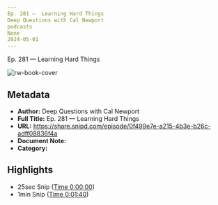 ```yaml
---
Ep. 281 —  Learning Hard Things
Deep Questions with Cal Newport
podcasts
None
2024-05-01
---
```

Ep. 281 —  Learning Hard Things

![rw-book-cover](https://wsrv.nl/?url=https%3A%2F%2Fstorage.buzzsprout.com%2Fvariants%2F8nfciwljt3xraj5ihjktub9d08eu%2F5cfec01b44f3e29fae1fb88ade93fc4aecd05b192fbfbc2c2f1daa412b7c1921.jpg&w=100&h=100)

## Metadata
- **Author:** Deep Questions with Cal Newport
- **Full Title:** Ep. 281 —  Learning Hard Things
- **URL:** https://share.snipd.com/episode/0f499e7e-a215-4b3e-b26c-adff08836f4a
- **Document Note:** 
- **Category:**

## Highlights
- 25sec Snip ([Time 0:00:00](https://share.snipd.com/snip/d95b3093-03fe-44aa-ba58-139111c5fc7f))
- 1min Snip ([Time 0:01:40](https://share.snipd.com/snip/2441500b-d427-48bf-8ff6-51cb7e28833b))
